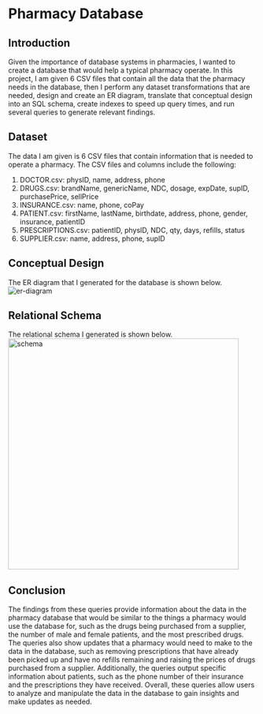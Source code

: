 # Pharmacy Database 

## Introduction

Given the importance of database systems in pharmacies, I wanted to create a database that would help a typical pharmacy operate. In this project, I am given 6 CSV files that contain all the data that the pharmacy needs in the database, then I perform any dataset transformations that are needed, design and create an ER diagram, translate that conceptual design into an SQL schema, create indexes to speed up query times, and run several queries to generate relevant findings. 

## Dataset

The data I am given is 6 CSV files that contain information that is needed to operate a pharmacy. The CSV files and columns include the following:
1. DOCTOR.csv: physID, name, address, phone
2. DRUGS.csv: brandName, genericName, NDC, dosage, expDate, supID, purchasePrice, sellPrice
3. INSURANCE.csv: name, phone, coPay
4. PATIENT.csv: firstName, lastName, birthdate, address, phone, gender, insurance, patientID
5. PRESCRIPTIONS.csv: patientID, physID, NDC, qty, days, refills, status
6. SUPPLIER.csv: name, address, phone, supID

## Conceptual Design

The ER diagram that I generated for the database is shown below.
![er-diagram](https://github.com/d-pap/pharmacy-database/assets/65932522/137b5f1e-5984-47b5-8781-86bf72a30f1b)

## Relational Schema

The relational schema I generated is shown below. 
<img width="468" alt="schema" src="https://github.com/d-pap/pharmacy-database/assets/65932522/4a23404d-795c-4d68-9862-6142fc3c1d39">

## Conclusion

The findings from these queries provide information about the data in the pharmacy database that would be similar to the things a pharmacy would use the database for, such as the drugs being purchased from a supplier, the number of male and female patients, and the most prescribed drugs. The queries also show updates that a pharmacy would need to make to the data in the database, such as removing prescriptions that have already been picked up and have no refills remaining and raising the prices of drugs purchased from a supplier. Additionally, the queries output specific information about patients, such as the phone number of their insurance and the prescriptions they have received. Overall, these queries allow users to analyze and manipulate the data in the database to gain insights and make updates as needed.
